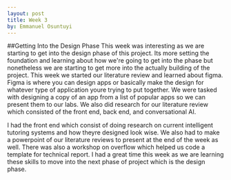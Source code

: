 ```yaml
---
layout: post
title: Week 3
by: Emmanuel Osuntuyi
---
```

##Getting Into the Design Phase
This week was interesting as we are starting to get into the design phase of this project. Its more setting the foundation and learning about how we're going to get into the phase but nonetheless we are starting to get more into the actually building of the project. This week we started our literature review and learned about figma. Figma is where you can design apps or basically make the design for whatever type of application youre trying to put together. We were tasked with designing a copy of an app from a list of popular apps so we can present them to our labs. We also did research for our literature review which consisted of the front end, back end, and conversational AI. 

I had the front end which consist of doing research on current intelligent tutoring systems and how theyre designed look wise. We also had to make a powerpoint of our literature reviews to present at the end of the week as well. There was also a workshop on overflow which helped us code a template for technical report. I had a great time this week as we are learning these skills to move into the next phase of project which is the design phase.
